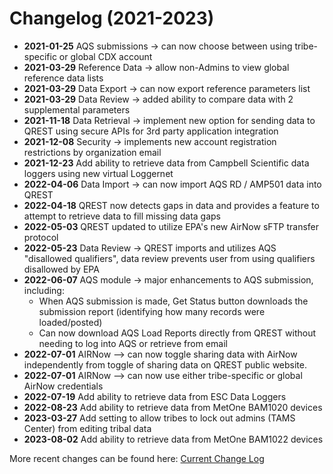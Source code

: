 # Changelog (2021-2023)

- **2021-01-25** AQS submissions -> can now choose between using tribe-specific or global CDX account
- **2021-03-29** Reference Data -> allow non-Admins to view global reference data lists
- **2021-03-29** Data Export -> can now export reference parameters list
- **2021-03-29** Data Review -> added ability to compare data with 2 supplemental parameters
- **2021-11-18** Data Retrieval -> implement new option for sending data to QREST using secure APIs for 3rd party application integration
- **2021-12-08** Security -> implements new account registration restrictions by organization email
- **2021-12-23** Add ability to retrieve data from Campbell Scientific data loggers using new virtual Loggernet 
- **2022-04-06** Data Import -> can now import AQS RD / AMP501 data into QREST
- **2022-04-18** QREST now detects gaps in data and provides a feature to attempt to retrieve data to fill missing data gaps
- **2022-05-03** QREST updated to utilize EPA's new AirNow sFTP transfer protocol
- **2022-05-23** Data Review -> QREST imports and utilizes AQS "disallowed qualifiers", data review prevents user from using qualifiers disallowed by EPA
- **2022-06-07** AQS module -> major enhancements to AQS submission, including: 
  - When AQS submission is made, Get Status button downloads the submission report (identifying how many records were loaded/posted)
  - Can now download AQS Load Reports directly from QREST without needing to log into AQS or retrieve from email   
- **2022-07-01** AIRNow --> can now toggle sharing data with AirNow independently from toggle of sharing data on QREST public website.
- **2022-07-01** AIRNow --> can now use either tribe-specific or global AirNow credentials
- **2022-07-19** Add ability to retrieve data from ESC Data Loggers
- **2022-08-23** Add ability to retrieve data from MetOne BAM1020 devices
- **2023-03-27** Add setting to allow tribes to lock out admins (TAMS Center) from editing tribal data
- **2023-08-02** Add ability to retrieve data from MetOne BAM1022 devices

More recent changes can be found here: [Current Change Log](https://github.com/open-environment/QREST?tab=readme-ov-file#change-log)
